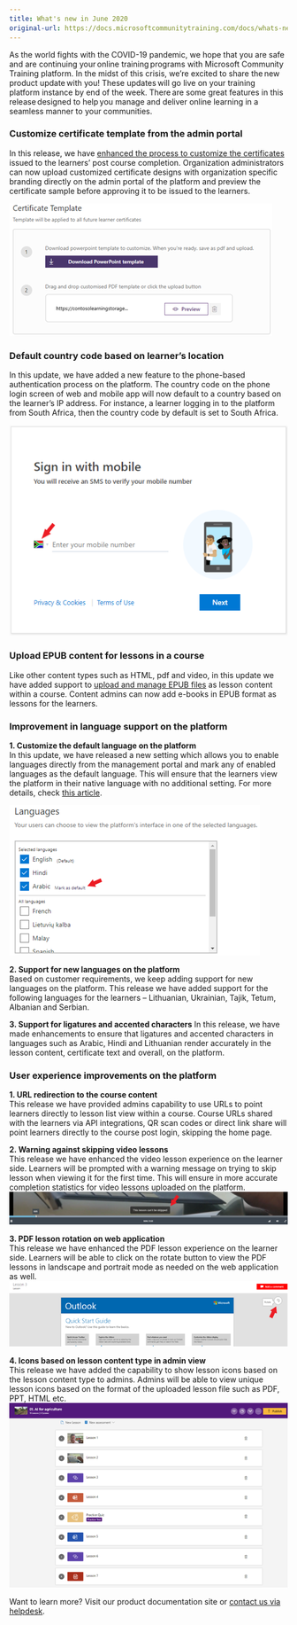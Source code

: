 ```yaml
---
title: What's new in June 2020
original-url: https://docs.microsoftcommunitytraining.com/docs/whats-new-in-june-2020
---
```

As the world fights with the COVID-19 pandemic, we hope that you are safe and are continuing your online training programs with Microsoft Community Training platform. In the midst of this crisis, we’re excited to share the new product update with you! These updates will go live on your training platform instance by end of the week. There are some great features in this release designed to help you manage and deliver online learning in a seamless manner to your communities. 

### Customize certificate template from the admin portal   
In this release, we have [enhanced the process to customize the certificates](https://docs.microsoftcommunitytraining.com/v1/docs/customize-the-certificate-template) issued to the learners’ post course completion. Organization administrators can now upload customized certificate designs with organization specific branding directly on the admin portal of the platform and preview the certificate sample before approving it to be issued to the learners.

![image.png](../../media/image%28285%29.png)

### Default country code based on learner’s location  
In this update, we have added a new feature to the phone-based authentication process on the platform. The country code on the phone login screen of web and mobile app will now default to a country based on the learner’s IP address. For instance, a learner logging in to the platform from South Africa, then the country code by default is set to South Africa. 

![image.png](../../media/image%28284%29.png)

### Upload EPUB content for lessons in a course   
Like other content types such as HTML, pdf and video, in this update we have added support to [upload and manage EPUB files](https://docs.microsoftcommunitytraining.com/v1/docs/create-a-new-course) as lesson content within a course. Content admins can now add e-books in EPUB format as lessons for the learners. 

### Improvement in language support on the platform 
**1. Customize the default language on the platform**  
In this update, we have released a new setting which allows you to enable languages directly from the management portal and mark any of enabled languages as the default language. This will ensure that the learners view the platform in their native language with no additional setting. For more details, check [this article](https://docs.microsoftcommunitytraining.com/v1/docs/customize-languages-for-the-learners-on-the-platform). 

![image.png](../../media/image%28283%29.png)

**2. Support for new languages on the platform**  
Based on customer requirements, we keep adding support for new languages on the platform. This release we have added support for the following languages for the learners – Lithuanian, Ukrainian, Tajik, Tetum, Albanian and Serbian.

**3. Support for ligatures and accented characters**
In this release, we have made enhancements to ensure that ligatures and accented characters in languages such as Arabic, Hindi and Lithuanian render accurately in the lesson content, certificate text and overall, on the platform.  

### User experience improvements on the platform  
**1. URL redirection to the course content**    
This release we have provided admins capability to use URLs to point learners directly to lesson list view within a course. Course URLs shared with the learners via API integrations, QR scan codes or direct link share will point learners directly to the course post login, skipping the home page.   

**2. Warning against skipping video lessons**     
This release we have enhanced the video lesson experience on the learner side. Learners will be prompted with a warning message on trying to skip lesson when viewing it for the first time. This will ensure in more accurate completion statistics for video lessons uploaded on the platform.  
![image.png](../../media/image%28286%29.png)

**3. PDF lesson rotation on web application**    
This release we have enhanced the PDF lesson experience on the learner side. Learners will be able to click on the rotate button to view the PDF lessons in landscape and portrait mode as needed on the web application as well.   
![image.png](../../media/image%28289%29.png)
 
**4. Icons based on lesson content type in admin view**    
This release we have added the capability to show lesson icons based on the lesson content type to admins. Admins will be able to view unique lesson icons based on the format of the uploaded lesson file such as PDF, PPT, HTML etc.  
![image.png](../../media/image%28290%29.png)

 Want to learn more? Visit our product documentation site or [contact us via helpdesk](https://go.microsoft.com/fwlink/?linkid=2104630).
